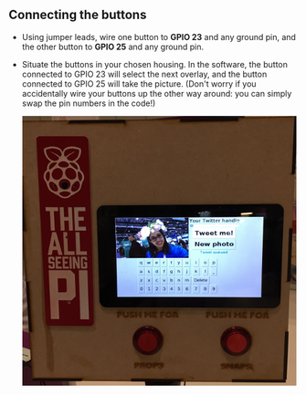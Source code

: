 ## Connecting the buttons

- Using jumper leads, wire one button to **GPIO 23** and any ground pin, and the other button to **GPIO 25** and any ground pin.

- Situate the buttons in your chosen housing. In the software, the button connected to GPIO 23 will select the next overlay, and the button connected to GPIO 25 will take the picture. (Don't worry if you accidentally wire your buttons up the other way around: you can simply swap the pin numbers in the code!)

    ![All-Seeing Pi in a laser-cut box](images/asp-lasercut.png)

